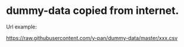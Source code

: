 # dummy-data copied from internet.

Url example:

https://raw.githubusercontent.com/y-pan/dummy-data/master/xxx.csv

